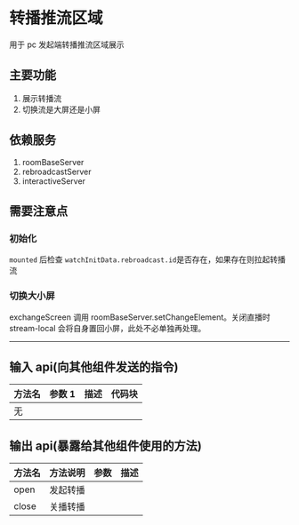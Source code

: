 # 转播推流区域

用于 pc 发起端转播推流区域展示

## 主要功能

1. 展示转播流
2. 切换流是大屏还是小屏

## 依赖服务

1. roomBaseServer
2. rebroadcastServer
3. interactiveServer

## 需要注意点

### 初始化

`mounted` 后检查 `watchInitData.rebroadcast.id`是否存在，如果存在则拉起转播流

### 切换大小屏

exchangeScreen 调用 roomBaseServer.setChangeElement。关闭直播时 stream-local 会将自身置回小屏，此处不必单独再处理。

---

## 输入 api(向其他组件发送的指令)

| 方法名 | 参数 1 | 描述 | 代码块 |
| ------ | ------ | ---- | ------ |
| 无     |        |      |        |

## 输出 api(暴露给其他组件使用的方法)

| 方法名 | 方法说明 | 参数 | 描述 |
| ------ | -------- | ---- | ---- |
| open   | 发起转播 |      |      |
| close  | 关播转播 |      |      |

